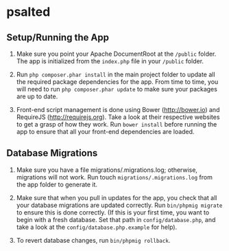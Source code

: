 psalted
=========

Setup/Running the App
---------------

1. Make sure you point your Apache DocumentRoot at the `/public` folder. The app is initialized from the `index.php` file in your `/public` folder.

2. Run `php composer.phar install` in the main project folder to update all the required package dependencies for the app. From time to time, you will need to run `php composer.phar update` to make sure your packages are up to date.

3. Front-end script management is done using Bower (http://bower.io) and RequireJS (http://requirejs.org). Take a look at their respective websites to get a grasp of how they work. Run `bower install` before running the app to ensure that all your front-end dependencies are loaded.

Database Migrations
---------------

1. Make sure you have a file migrations/.migrations.log; otherwise, migrations will not work. Run touch `migrations/.migrations.log` from the app folder to generate it.

2. Make sure that when you pull in updates for the app, you check that all your database migrations are updated correctly. Run `bin/phpmig migrate` to ensure this is done correctly. (If this is your first time, you want to begin with a fresh database. Set that path in `config/database.php`, and take a look at the `config/database.php.example` for help).

3. To revert database changes, run `bin/phpmig rollback`.